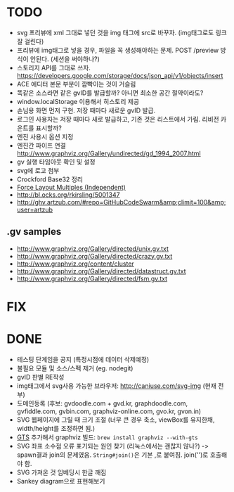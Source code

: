 TODO
==========
* svg 프리뷰에 xml 그대로 넣던 것을 img 태그에 src로 바꾸자. (img태그로도 링크 잘 걸린다)
* 프리뷰에 img태그로 넣을 경우, 파일을 꼭 생성해야하는 문제. POST  /preview 방식이 안된다. (세션을 써야하나?)
* 스토리지 API를 그대로 쓰자. https://developers.google.com/storage/docs/json_api/v1/objects/insert
* ACE 에디터 본문 부분이 깜빡이는 것이 거슬림
* 똑같은 소스라면 같은 gvID를 발급할까? 아니면 최소한 공간 절약이라도?
* window.localStorage 이용해서 히스토리 제공
* 손님용 화면 먼저 구현. 저장 때마다 새로운 gvID 발급.
* 로그인 사용자는 저장 때마다 새로 발급하고, 기존 것은 리스트에서 가림. 리비전 카운트를 표시할까?
* 엔진 사용시 옵션 지정
* 엔진간 파이프 연결 <http://www.graphviz.org/Gallery/undirected/gd_1994_2007.html>
* gv 실행 타임아웃 확인 및 설정
* svg에 로고 첨부
* Crockford Base32 정리
* [Force Layout Multiples (Independent)](http://bl.ocks.org/mbostock/1804889)
* http://bl.ocks.org/rkirsling/5001347
* http://ghv.artzub.com/#repo=GitHubCodeSwarm&amp;climit=100&amp;user=artzub

.gv samples
------------
* <http://www.graphviz.org/Gallery/directed/unix.gv.txt>
* <http://www.graphviz.org/Gallery/directed/crazy.gv.txt>
* <http://www.graphviz.org/content/cluster>
* <http://www.graphviz.org/Gallery/directed/datastruct.gv.txt>
* <http://www.graphviz.org/Gallery/directed/fsm.gv.txt>

FIX
===========


DONE
===========
* 테스팅 단계임을 공지 (특정시점에 데이터 삭제예정)
* 불필요 모듈 및 소스/스펙 제거 (eg. nodegit)
* gvID 판별 RE작성
* img태그에서 svg사용 가능한 브라우저: http://caniuse.com/svg-img (현재 전부)
* 도메인등록 (후보: gvdoodle.com + gvd.kr, graphdoodle.com, gvfiddle.com, gvbin.com, graphviz-online.com, gvo.kr, gvon.in)
* SVG 웹페이지에 그릴 때 크기 조절 (너무 큰 경우 축소, viewBox를 유지한채, width/height를 조정하면 됨.)
* [GTS](http://gts.sourceforge.net/) 추가해서 graphviz 빌드: ```brew install graphviz --with-gts```
* SVG 좌표 소수점 오류 표기되는 원인 찾기 (리눅스에서는 괜찮지 않나?) -> spawn결과 join의 문제였음. ```String#join()```은 기본 ,로 붙여짐. join('')로 호출해야 함.
* SVG 가져온 것 임베딩시 한글 깨짐
* Sankey diagram으로 표현해보기